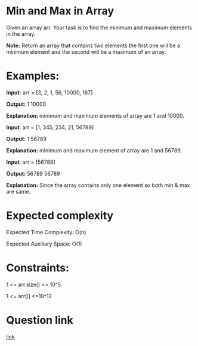 # Min and Max in Array

Given an array arr. Your task is to find the minimum and maximum elements in the array.

**Note:** Return an array that contains two elements the first one will be a minimum element and the second will be a maximum of an array.

# Examples:

**Input:** arr = [3, 2, 1, 56, 10000, 167]

**Output:** 1 10000

**Explanation:** minimum and maximum elements of array are 1 and 10000.

**Input**: arr = [1, 345, 234, 21, 56789]

**Output:** 1 56789

**Explanation:** minimum and maximum element of array are 1 and 56789.

**Input**: arr = [56789]

**Output:** 56789 56789

**Explanation:** Since the array contains only one element so both min & max are same.
# Expected complexity
Expected Time Complexity: O(n)

Expected Auxiliary Space: O(1)

# Constraints:
1 <= arr.size() <= 10^5

1 <= arr[i] <=10^12

# Question link
[link](https://www.geeksforgeeks.org/problems/find-minimum-and-maximum-element-in-an-array4428/1?itm_source=geeksforgeeks&itm_medium=article&itm_campaign=practice_card)
